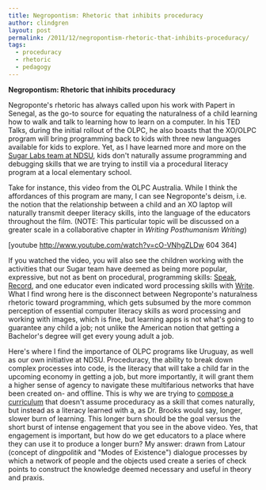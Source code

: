 ```yaml
---
title: Negropontism: Rhetoric that inhibits proceduracy
author: clindgren
layout: post
permalink: /2011/12/negropontism-rhetoric-that-inhibits-proceduracy/
tags:
  - proceduracy
  - rhetoric
  - pedagogy
---
```


**Negropontism: Rhetoric that inhibits proceduracy**

Negroponte's rhetoric has always called upon his work with Papert in
Senegal, as the go-to source for equating the naturalness of a child
learning how to walk and talk to learning how to learn on a computer. In
his TED Talks, during the initial rollout of the OLPC, he also boasts
that the XO/OLPC program will bring programming back to kids with three
new languages available for kids to explore. Yet, as I have learned more
and more on the [Sugar Labs team at
NDSU](http://fargoxo.wordpress.com/), kids don't naturally assume
programming and debugging skills that we are trying to instill via a
procedural literacy program at a local elementary school.

Take for instance, this video from the OLPC Australia. While I think the
affordances of this program are many, I can see Negroponte's deism, i.e.
the notion that the relationship between a child and an XO laptop will
naturally transmit deeper literacy skills, into the language of the
educators throughout the film. (NOTE: This particular topic will be
discussed on a greater scale in a collaborative chapter in *Writing
Posthumanism Writing*)

[youtube http://www.youtube.com/watch?v=cO-VNhgZLDw 604 364]

If you watched the video, you will also see the children working with
the activities that our Sugar team have deemed as being more popular,
expressive, but not as bent on procedural, programming skills:
[Speak](http://wiki.sugarlabs.org/go/Activities/Speak),
[Record](http://wiki.sugarlabs.org/go/Activities/Record), and one
educator even indicated word processing skills with
[Write](http://wiki.sugarlabs.org/go/Activities/Write). What I find
wrong here is the disconnect between Negroponte's naturalness rhetoric
toward programming, which gets subsumed by the more common perception of
essential computer literacy skills as word processing and working with
images, which is fine, but learning apps is not what's going to
guarantee any child a job; not unlike the American notion that getting a
Bachelor's degree will get every young adult a job.

Here's where I find the importance of OLPC programs like Uruguay, as
well as our own initiative at NDSU. Proceduracy, the ability to break
down complex processes into code, is the literacy that will take a child
far in the upcoming economy in getting a job, but more importantly, it
will grant them a higher sense of agency to navigate these multifarious
networks that have been created on- and offline. This is why we are
trying to [compose a curriculum](http://fargoxo.wordpress.com/syllabus/)
that doesn't assume proceduracy as a skill that comes naturally, but
instead as a literacy learned with a, as Dr. Brooks would say, longer,
slower burn of learning. This longer burn should be the goal versus the
short burst of intense engagement that you see in the above video. Yes,
that engagement is important, but how do we get educators to a place
where they can use it to produce a longer burn? My answer: drawn from
Latour (concept of *dingpolitik* and "Modes of Existence") dialogue
processes by which a network of people and the objects used create a
series of check points to construct the knowledge deemed necessary and
useful in theory and praxis.
